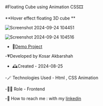 #Floating Cube using Animation CSS🎞️

**Hover effect floating 3D cube **

![Screenshot 2024-09-24 104451](https://github.com/user-attachments/assets/f15b8bc5-7813-492e-951e-13bd4cf671b1)


![Screenshot 2024-09-24 104516](https://github.com/user-attachments/assets/f0821af3-51a8-496a-bced-9a1b4f9f863f)



- 🎇[Demo Project]( https://kosarakbarshah.github.io/Floating-Cube/)

-💗Developed by Kosar Akbarshah 

- 🕰️Created - 2024-08-25

-🪄 Technologies Used - Html , CSS Animation

-👩‍💻 Role - Frontend

-💭 How to reach me : with my [linkedin](https://www.linkedin.com/in/tara-akbarshah-22102b1b6/)
